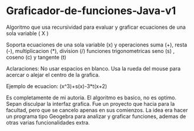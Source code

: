 # Graficador-de-funciones-Java-v1
Algoritmo que usa recursividad para evaluar y graficar ecuaciones de una sola variable ( X )

Soporta ecuaciones de una sola variable (x) y operaciones suma (+), resta (-), multiplicacion (*), division (/)
funciones trigonometricas seno (s) , coseno (c) y tangente (t)

Aclaraciones: 
No usar espacios en blanco.
Usa la rueda del mouse para acercar o alejar el centro de la grafica.

Ejemplo de ecuacion:  (x^3)+s(x)-3*t(x+2)

Es completamente de mi autoria. El algoritmo es basico, no es optimo. Sepan disculpar la interfaz grafica.
Fue un proyecto que hacia para la facultad, pero que se cancelo apenas en sus comienzos.
La idea era hacer un programa tipo Geogebra para analizar y graficar funciones, ademas de otras varias funcionalidades extra.
